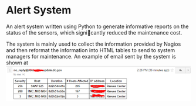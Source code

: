 Alert System
==================

An alert system written using Python to generate informative reports on the status of the sensors, which signicantly reduced the maintenance cost.

The system is mainly used to collect the information provided by Nagios and then reformat the information into HTML tables to send to system managers for maintenance. An example of email sent by the system is shown at ![](https://github.com/hailid88/email_notification/blob/master/email%20format.png)


